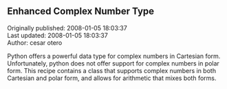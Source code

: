 ## Enhanced Complex Number Type  
Originally published: 2008-01-05 18:03:37  
Last updated: 2008-01-05 18:03:37  
Author: cesar otero  
  
Python offers a powerful data type for complex numbers in Cartesian form. Unfortunately, python does not offer support for complex numbers in polar form. This recipe contains a class that supports complex numbers in both Cartesian and polar form, and allows for arithmetic that mixes both forms.
